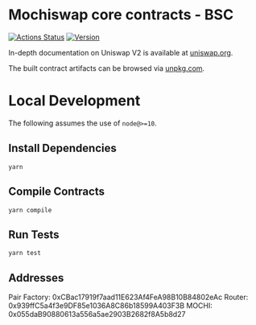 # Mochiswap core contracts - BSC

[![Actions Status](https://github.com/Uniswap/uniswap-v2-core/workflows/CI/badge.svg)](https://github.com/Uniswap/uniswap-v2-core/actions)
[![Version](https://img.shields.io/npm/v/@uniswap/v2-core)](https://www.npmjs.com/package/@uniswap/v2-core)

In-depth documentation on Uniswap V2 is available at [uniswap.org](https://uniswap.org/docs).

The built contract artifacts can be browsed via [unpkg.com](https://unpkg.com/browse/@uniswap/v2-core@latest/).

# Local Development

The following assumes the use of `node@>=10`.

## Install Dependencies

`yarn`

## Compile Contracts

`yarn compile`

## Run Tests

`yarn test`
## Addresses

Pair Factory: 0xCBac17919f7aad11E623Af4FeA98B10B84802eAc
Router: 0x939ffC5a4f3e9DF85e1036A8C86b18599A403F3B
MOCHI: 0x055daB90880613a556a5ae2903B2682f8A5b8d27
